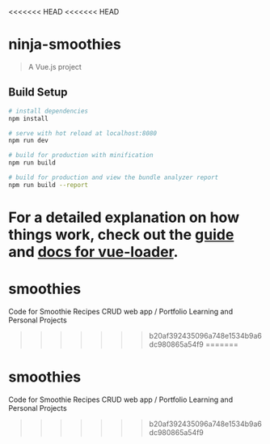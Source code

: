 <<<<<<< HEAD
<<<<<<< HEAD
# ninja-smoothies

> A Vue.js project

## Build Setup

``` bash
# install dependencies
npm install

# serve with hot reload at localhost:8080
npm run dev

# build for production with minification
npm run build

# build for production and view the bundle analyzer report
npm run build --report
```

For a detailed explanation on how things work, check out the [guide](http://vuejs-templates.github.io/webpack/) and [docs for vue-loader](http://vuejs.github.io/vue-loader).
=======
# smoothies
Code for Smoothie Recipes CRUD web app / Portfolio Learning and Personal Projects
>>>>>>> b20af392435096a748e1534b9a6dc980865a54f9
=======
# smoothies
Code for Smoothie Recipes CRUD web app / Portfolio Learning and Personal Projects
>>>>>>> b20af392435096a748e1534b9a6dc980865a54f9
